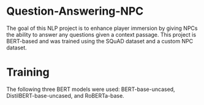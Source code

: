 # Question-Answering-NPC
The goal of this NLP project is to enhance player immersion by giving NPCs the ability to answer any questions given a context passage. This project is BERT-based and was trained using the SQuAD dataset and a custom NPC dataset.

# Training
The following three BERT models were used: BERT-base-uncased, DistilBERT-base-uncased, and RoBERTa-base.
